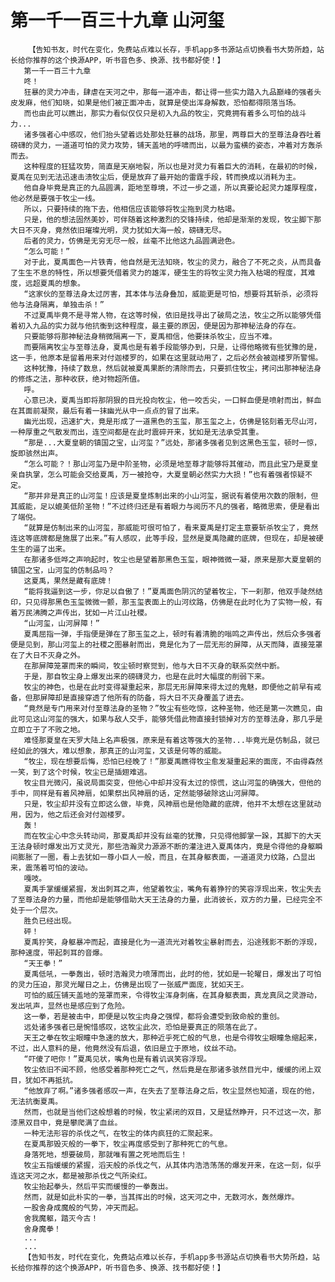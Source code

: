 # 第一千一百三十九章 山河玺
        【告知书友，时代在变化，免费站点难以长存，手机app多书源站点切换看书大势所趋，站长给你推荐的这个换源APP，听书音色多、换源、找书都好使！】
       第一千一百三十九章
       咚！
       狂暴的灵力冲击，肆虐在天河之中，那每一道冲击，都让得一些实力踏入九品巅峰的强者头皮发麻，他们知晓，如果是他们被正面冲击，就算是使出浑身解数，恐怕都得陨落当场。
       而也由此可以瞧出，那实力看似仅仅只是初入九品的牧尘，究竟拥有着多么可怕的战斗力...
       诸多强者心中感叹，他们抬头望着远处那处狂暴的战场，那里，两尊巨大的至尊法身吞吐着磅礴的灵力，一道道可怕的灵力攻势，铺天盖地的呼啸而出，以最为蛮横的姿态，冲着对方轰杀而去。
       这种程度的狂猛攻势，简直是天崩地裂，所以也是对灵力有着巨大的消耗，在最初的时候，夏禹在见到无法迅速击溃牧尘后，便是放弃了最开始的雷霆手段，转而换成以消耗为主。
       他自身毕竟是真正的九品圆满，距地至尊境，不过一步之遥，所以真要论起灵力雄厚程度，他必然是要强于牧尘一线。
       所以，只要持续的拖下去，他相信应该能够将牧尘拖到灵力枯竭。
       只是，他的想法固然美妙，可伴随着这种激烈的交锋持续，他却是渐渐的发现，牧尘脚下那大日不灭身，竟然依旧璀璨光明，灵力犹如大海一般，磅礴无尽。
       后者的灵力，仿佛是无穷无尽一般，丝毫不比他这九品圆满逊色。
       “怎么可能！”
       对于此，夏禹面色一片铁青，他自然是无法知晓，牧尘的灵力，融合了不死之炎，从而具备了生生不息的特性，所以想要凭借着灵力的雄浑，硬生生的将牧尘灵力拖入枯竭的程度，其难度，远超夏禹的想象。
       “这家伙的至尊法身太过厉害，其本体与法身叠加，威能更是可怕，想要将其斩杀，必须将他与法身隔离，单独击杀！”
       不过夏禹毕竟不是寻常人物，在这等时候，依旧是找寻出了破局之法，牧尘之所以能够凭借着初入九品的实力就与他抗衡到这种程度，最主要的原因，便是因为那神秘法身的存在。
       只要能够将那神秘法身稍微隔离一下，夏禹相信，他要抹杀牧尘，应当不难。
       而要隔离牧尘与至尊法身，夏禹也是有着手段能够办到，只是，让得他略微有些犹豫的是，这一手，他原本是留着用来对付迦楼罗的，如果在这里就动用了，之后必然会被迦楼罗所警惕。
       这种犹豫，持续了数息，然后就被夏禹果断的清除而去，只要抓住牧尘，拷问出那神秘法身的修炼之法，那种收获，绝对物超所值。
       呼。
       心意已决，夏禹当即将那阴狠的目光投向牧尘，他一咬舌尖，一口鲜血便是喷射而出，鲜血在其面前凝聚，最后有着一抹幽光从中一点点的冒了出来。
       幽光出现，迅速扩大，竟是形成了一道黑色的玉玺，那玉玺之上，仿佛是铭刻着无尽山河，一种厚重之气散发而出，连空间都是在此时震碎开来，犹如是无法承受其重。
       “那是...大夏皇朝的镇国之宝，山河玺？”远处，那诸多强者见到这黑色玉玺，顿时一惊，旋即骇然出声。
       “怎么可能？！那山河玺乃是中阶圣物，必须是地至尊才能够将其催动，而且此宝乃是夏皇亲自执掌，怎么可能会交给夏禹，万一被抢夺，大夏皇朝必然实力大损！”也有着强者惊疑不定。
       “那并非是真正的山河玺！应该是夏皇炼制出来的小山河玺，据说有着使用次数的限制，但其威能，足以媲美低阶圣物！”不过终归还是有着眼力与阅历不凡的强者，略微思索，便是看出了端倪。
       “就算是仿制出来的山河玺，那威能可很可怕了，看来夏禹是打定主意要斩杀牧尘了，竟然连这等底牌都是施展了出来。”有人感叹，此等手段，显然是夏禹隐藏的底牌，但现在，却是被硬生生的逼了出来。
       在那诸多低哗之声响起时，牧尘也是望着那黑色玉玺，眼神微微一凝，原来是那大夏皇朝的镇国之宝，山河玺的仿制品吗？
       这夏禹，果然是藏有底牌！
       “能将我逼到这一步，你足以自傲了！”夏禹面色阴沉的望着牧尘，下一刹那，他双手陡然结印，只见得那黑色玉玺微微一颤，那玉玺表面上的山河纹路，仿佛是在此时化为了实物一般，有着万民沸腾之声传出，犹如一片江山社稷。
       “山河玺，山河屏障！”
       夏禹屈指一弹，手指便是弹在了那玉玺之上，顿时有着清脆的嗡鸣之声传出，然后众多强者便是见到，那山河玺上的社稷之图暴射而出，竟是化为了一层无形的屏障，从天而降，直接笼罩在了大日不灭身之外。
       在那屏障笼罩而来的瞬间，牧尘顿时察觉到，他与大日不灭身的联系突然中断。
       于是，那自牧尘身上爆发出来的磅礴灵力，也是在此时大幅度的削弱下来。
       牧尘的神色，也是在此时变得凝重起来，那层无形屏障来得太过的鬼魅，即便他之前早有戒备，但那屏障却是直接穿透了他所有的防备，将大日不灭身覆盖了进去。
       “竟然是专门用来对付至尊法身的圣物？”牧尘有些吃惊，这种圣物，他还是第一次瞧见，由此可见这山河玺的强大，如果与敌人交手，能够凭借此物直接封锁掉对方的至尊法身，那几乎是立即立于了不败之地。
       难怪那夏皇在天罗大陆上名声极强，原来是有着这等强大的圣物...毕竟光是仿制品，就已经如此的强大，难以想象，那真正的山河玺，又该是何等的威能。
       “牧尘，现在想要后悔，恐怕已经晚了！”那夏禹瞧得牧尘愈发凝重起来的面庞，不由得森然一笑，到了这个时候，牧尘已是插翅难逃。
       牧尘目光微闪，虽说局面突变，但他心中却并没有太过的惊慌，这山河玺的确强大，但他的手中，同样是有着风神扇，如果祭出风神扇的话，定然能够破除这山河屏障。
       只是，牧尘却并没有立即这么做，毕竟，风神扇也是他隐藏的底牌，他并不太想在这里就动用，因为，他之后还会对付迦楼罗。
       轰！
       而在牧尘心中念头转动间，那夏禹却并没有丝毫的犹豫，只见得他脚掌一跺，其脚下的大天王法身顿时爆发出万丈灵光，那些浩瀚灵力源源不断的灌注进入夏禹体内，竟是令得他的身躯瞬间膨胀了一圈，看上去犹如一尊小巨人一般，而且，在其身躯表面，一道道灵力纹路，凸显出来，震荡着可怕的波动。
       嘎吱。
       夏禹手掌缓缓紧握，发出刺耳之声，他望着牧尘，嘴角有着狰狞的笑容浮现出来，牧尘失去了至尊法身的力量，而他却是能够借助大天王法身的力量，此消彼长，双方的力量，已经完全不处于一个层次。
       胜负已经出现。
       砰！
       夏禹狞笑，身躯暴冲而起，直接是化为一道流光对着牧尘暴射而去，沿途残影不断的浮现，那种速度，带起刺耳的音爆。
       “天王拳！”
       夏禹低吼，一拳轰出，顿时浩瀚灵力喷薄而出，此时的他，犹如是一轮曜日，爆发出了可怕的灵力压迫，那灵光曜日之上，仿佛是出现了一张威严面庞，犹如天王。
       可怕的威压铺天盖地的笼罩而来，令得牧尘浑身刺痛，在其身躯表面，真龙真凤之灵游动，发出吼声，显然也是感应到了危险。
       这一拳，若是被击中，即便是以牧尘肉身之强悍，都将会遭受到致命般的重创。
       远处诸多强者已是惋惜感叹，这牧尘此次，恐怕是要真正的陨落在此了。
       天王之拳在牧尘眼瞳中急速的放大，那种近乎死亡般的气息，也是令得牧尘眼瞳急缩起来，不过，出人意料的是，他竟然没有后退，依旧是立于原地，纹丝不动。
       “吓傻了吧你！”夏禹见状，嘴角也是有着讥讽笑容浮现。
       牧尘依旧不闻不顾，他感受着那种死亡之气，然后竟是在那诸多骇然目光中，缓缓的闭上双目，犹如不再抵抗。
       “他放弃了啊。”诸多强者感叹一声，在失去了至尊法身之后，牧尘显然也知道，现在的他，无法抗衡夏禹。
       然而，也就是当他们这般想着的时候，牧尘紧闭的双目，又是猛然睁开，只不过这一次，那漆黑双目中，竟是攀爬满了血丝。
       一种无法形容的杀伐之气，在牧尘的体内疯狂的汇聚起来。
       在夏禹那毁灭般的一拳下，牧尘再度感受到了那种死亡的气息。
       身落死地，想要破局，那就唯有置之死地而后生！
       牧尘五指缓缓的紧握，滔天般的杀伐之气，从其体内浩浩荡荡的爆发开来，在这一刻，似乎连这天河之水，都是被那杀伐之气所染红。
       牧尘抬起拳头，然后平实而缓慢的一拳轰出。
       然而，就是如此朴实的一拳，当其挥出的时候，这天河之中，无数河水，轰然爆炸。
       一股舍身成魔般的气势，冲天而起。
       舍我魔躯，踏灭今古！
       舍身魔拳！
       ...
       ...
       【告知书友，时代在变化，免费站点难以长存，手机app多书源站点切换看书大势所趋，站长给你推荐的这个换源APP，听书音色多、换源、找书都好使！】